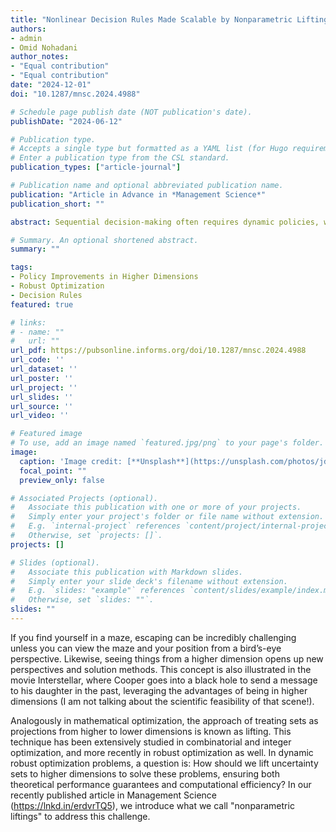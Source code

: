 ```yaml
---
title: "Nonlinear Decision Rules Made Scalable by Nonparametric Liftings"
authors:
- admin
- Omid Nohadani
author_notes:
- "Equal contribution"
- "Equal contribution"
date: "2024-12-01"
doi: "10.1287/mnsc.2024.4988"

# Schedule page publish date (NOT publication's date).
publishDate: "2024-06-12"

# Publication type.
# Accepts a single type but formatted as a YAML list (for Hugo requirements).
# Enter a publication type from the CSL standard.
publication_types: ["article-journal"]

# Publication name and optional abbreviated publication name.
publication: "Article in Advance in *Management Science*"
publication_short: ""

abstract: Sequential decision-making often requires dynamic policies, which are computationally not tractable in general. Decision rules provide approximate solutions by restricting decisions to simple functions of uncertainties. In this paper, we consider a nonparametric lifting framework where the uncertainty space is lifted to higher dimensions to obtain nonlinear decision rules. Current lifting-based approaches require pre-determined functions and are parametric. We propose two nonparametric liftings, which derive the nonlinear functions by leveraging the uncertainty set structure and problem coefficients. Both methods integrate the benefits from lifting and nonparametric approaches, and hence, provide scalable decision rules with performance bounds. More specifically, the set-driven lifting is constructed by finding polyhedrons within uncertainty sets, inducing piecewise-linear decision rules with performance bounds. The dynamics-driven lifting, on the other hand, is constructed by extracting geometric information and accounting for problem coefficients. This is achieved by using linear decision rules of the original problem, also enabling to quantify lower bounds of objective improvements over linear decision rules. Numerical comparisons with competing methods demonstrate superior computational scalability and comparable performance in objectives. These observations are magnified in multistage problems with extended time horizons, suggesting practical applicability of the proposed nonparametric liftings in large-scale dynamic robust optimization.

# Summary. An optional shortened abstract.
summary: ""

tags:
- Policy Improvements in Higher Dimensions
- Robust Optimization
- Decision Rules
featured: true

# links:
# - name: ""
#   url: ""
url_pdf: https://pubsonline.informs.org/doi/10.1287/mnsc.2024.4988
url_code: ''
url_dataset: ''
url_poster: ''
url_project: ''
url_slides: ''
url_source: ''
url_video: ''

# Featured image
# To use, add an image named `featured.jpg/png` to your page's folder. 
image:
  caption: 'Image credit: [**Unsplash**](https://unsplash.com/photos/jdD8gXaTZsc)'
  focal_point: ""
  preview_only: false

# Associated Projects (optional).
#   Associate this publication with one or more of your projects.
#   Simply enter your project's folder or file name without extension.
#   E.g. `internal-project` references `content/project/internal-project/index.md`.
#   Otherwise, set `projects: []`.
projects: []

# Slides (optional).
#   Associate this publication with Markdown slides.
#   Simply enter your slide deck's filename without extension.
#   E.g. `slides: "example"` references `content/slides/example/index.md`.
#   Otherwise, set `slides: ""`.
slides: ""
---
```


If you find yourself in a maze, escaping can be incredibly challenging unless you can view the maze and your position from a bird’s-eye perspective. Likewise, seeing things from a higher dimension opens up new perspectives and solution methods. This concept is also illustrated in the movie Interstellar, where Cooper goes into a black hole to send a message to his daughter in the past, leveraging the advantages of being in higher dimensions (I am not talking about the scientific feasibility of that scene!).

Analogously in mathematical optimization, the approach of treating sets as projections from higher to lower dimensions is known as lifting. This technique has been extensively studied in combinatorial and integer optimization, and more recently in robust optimization as well. In dynamic robust optimization problems, a question is: How should we lift uncertainty sets to higher dimensions to solve these problems, ensuring both theoretical performance guarantees and computational efficiency? In our recently published article in Management Science (https://lnkd.in/erdvrTQ5), we introduce what we call "nonparametric liftings" to address this challenge.

<!-- Add the publication's **full text** or **supplementary notes** here. You can use rich formatting such as including [code, math, and images](https://docs.hugoblox.com/content/writing-markdown-latex/). -->